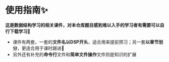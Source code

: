 # 使用指南✨
**这是数据结构学习的相关课件，对本仓库题目感到难以入手的学习者有需要可以自行下载学习🎁**
* 课件有两套，一套的**文件名以DSP开头**，适合用来提前预习；另一套**以章节划分**，更适合用于课时跟进🎨
* 另外还有补充的**命令行**文件和**简单文件操作**文件则是知识的扩展
